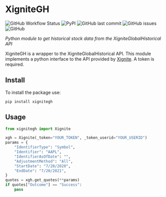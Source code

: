# XigniteGH

![GitHub Workflow Status](https://img.shields.io/github/workflow/status/xignite-python/xignitegh/release)
![PyPI](https://img.shields.io/pypi/v/xignitegh)
![GitHub last commit](https://img.shields.io/github/last-commit/xignite-python/xignitegh)
![GitHub issues](https://img.shields.io/github/issues/xignite-python/xignitegh)
![GitHub](https://img.shields.io/github/license/xignite-python/xignitegh)

*Python module to get historical stock data from the XigniteGlobalHistorical API*

XigniteGH is a wrapper to the XigniteGlobalHistorical API. This module implements a python interface to the API provided by [Xignite](https://www.xignite.com/product/historical-stock-prices#/productoverview). A token is required.

## Install
To install the package use:
```shell
pip install xignitegh
```

## Usage
```python
from xignitegh import Xignite

xgh = Xignite(_token="YOUR_TOKEN", _token_userid="YOUR_USERID")
params = {
    "IdentifierType": "Symbol",
    "Identifier": "AAPL",
    "IdentifierAsOfDate": "",
    "AdjustmentMethod": "All",
    "StartDate": "7/20/2020",
    "EndDate": "7/20/2021",
}
quotes = xgh.get_quotes(**params)
if quotes["Outcome"] == "Success":
    pass
```
